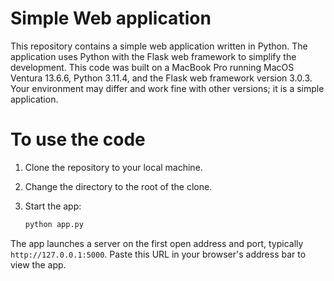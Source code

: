 # Simple Web application

This repository contains a simple web application written in Python. The application uses Python with the Flask web framework to simplify the development. This code was built on a MacBook Pro running MacOS Ventura 13.6.6, Python 3.11.4, and the Flask web framework version 3.0.3. Your environment may differ and work fine with other versions; it is a simple application.

# To use the code

1. Clone the repository to your local machine.
2. Change the directory to the root of the clone.
3. Start the app:

   ```bash
   python app.py

The app launches a server on the first open address and port, typically `http://127.0.0.1:5000`.  Paste this URL in your browser's address bar to view the app.



